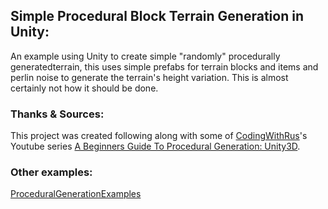 ## Simple Procedural Block Terrain Generation in Unity:

An example using Unity to create simple "randomly" procedurally generatedterrain, this uses simple prefabs for terrain blocks and items and perlin noise to generate the terrain's height variation. This is almost certainly not how it should be done.

### Thanks & Sources:

This project was created following along with some of [CodingWithRus](https://www.youtube.com/channel/UCXiQoN0SVXp9KFkhjZRNHSQ)'s Youtube series [A Beginners Guide To Procedural Generation: Unity3D](https://www.youtube.com/playlist?list=PLu2uAkIZ4shpPdCTIjEpvhD8U-RRM3Y2F).

### Other examples:

[ProceduralGenerationExamples](https://github.com/BeingTomGreen/ProceduralGenerationExamples)